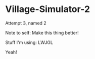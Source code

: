 Village-Simulator-2
===
Attempt 3, named 2

Note to self: Make this thing better!

Stuff I'm using:
LWJGL

Yeah!
